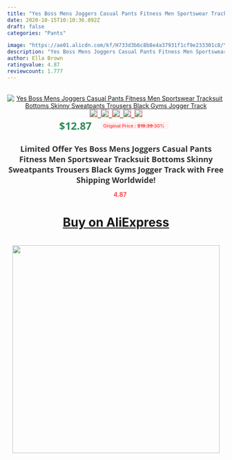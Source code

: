 ```yaml
---
title: "Yes Boss Mens Joggers Casual Pants Fitness Men Sportswear Tracksuit Bottoms Skinny Sweatpants Trousers Black Gyms Jogger Track"
date: 2020-10-15T10:10:36.892Z
draft: false
categories: "Pants"

image: "https://ae01.alicdn.com/kf/H733d3b6c8b8e4a37931f1cf9e233301c8/Yes-Boss-Mens-Joggers-Casual-Pants-Fitness-Men-Sportswear-Tracksuit-Bottoms-Skinny-Sweatpants-Trousers-Black-Gyms.jpg"
description: "Yes Boss Mens Joggers Casual Pants Fitness Men Sportswear Tracksuit Bottoms Skinny Sweatpants Trousers Black Gyms Jogger Track"
author: Ella Brown
ratingvalue: 4.87
reviewcount: 1.777
---
```

<br>
<div style="text-align: center;">
<a href="https://s.click.aliexpress.com/e/_AYnFrf" target="_blank" rel="nofollow noopener noreferrer"><img alt="Yes Boss Mens Joggers Casual Pants Fitness Men Sportswear Tracksuit Bottoms Skinny Sweatpants Trousers Black Gyms Jogger Track" class="magnifier-image" src="https://ae01.alicdn.com/kf/H733d3b6c8b8e4a37931f1cf9e233301c8/Yes-Boss-Mens-Joggers-Casual-Pants-Fitness-Men-Sportswear-Tracksuit-Bottoms-Skinny-Sweatpants-Trousers-Black-Gyms.jpg_640x640.jpg">
<br>
<img style="border:1px solid salmon" src="https://ae01.alicdn.com/kf/H733d3b6c8b8e4a37931f1cf9e233301c8/Yes-Boss-Mens-Joggers-Casual-Pants-Fitness-Men-Sportswear-Tracksuit-Bottoms-Skinny-Sweatpants-Trousers-Black-Gyms.jpg_120x120.jpg">&nbsp;&nbsp;<img style="border:1px solid salmon" src="https://ae01.alicdn.com/kf/H13eb3bc9c4574a47adf5ae7ff1debdaay/Yes-Boss-Mens-Joggers-Casual-Pants-Fitness-Men-Sportswear-Tracksuit-Bottoms-Skinny-Sweatpants-Trousers-Black-Gyms.jpg_120x120.jpg">&nbsp;&nbsp;<img style="border:1px solid salmon" src="https://ae01.alicdn.com/kf/He3ab865fd04e48a0bae4b0ee941422d0w/Yes-Boss-Mens-Joggers-Casual-Pants-Fitness-Men-Sportswear-Tracksuit-Bottoms-Skinny-Sweatpants-Trousers-Black-Gyms.jpg_120x120.jpg">&nbsp;&nbsp;<img style="border:1px solid salmon" src="https://ae01.alicdn.com/kf/H452ab0f704fa48768cfdd4d74673a9a5d/Yes-Boss-Mens-Joggers-Casual-Pants-Fitness-Men-Sportswear-Tracksuit-Bottoms-Skinny-Sweatpants-Trousers-Black-Gyms.jpg_120x120.jpg">&nbsp;&nbsp;<img style="border:1px solid salmon" src="https://ae01.alicdn.com/kf/Hf11543f340084b0dbef4fedf103e81eeX/Yes-Boss-Mens-Joggers-Casual-Pants-Fitness-Men-Sportswear-Tracksuit-Bottoms-Skinny-Sweatpants-Trousers-Black-Gyms.jpg_120x120.jpg"></a></div><br0>
<div style="text-align: center;"><span style="background-color: white; border: 0px; box-sizing: border-box; color: seagreen; display: inline-block; font-family: &quot;open sans&quot; , &quot;arial&quot; , &quot;helvetica&quot; , sans-serif , &quot;heiti&quot;; font-size: 24px; font-stretch: inherit; font-weight: 700; line-height: inherit; margin: 0px 10px 0px 0px; padding: 0px; vertical-align: middle;">$12.87 </span>
<span style="background: rgb(255 , 241 , 241); border-radius: 3px; border: 0px; box-sizing: border-box; color: #ff4747; display: inline-block; font-family: inherit; font-size: 12px; font-stretch: inherit; font-style: inherit; font-variant: inherit; font-weight: 600; line-height: inherit; margin: 0px; padding: 2px 5px; transform: scale(0.9); vertical-align: middle;">Original Price : <b style="text-decoration: line-through;">$18.39 </b> 30%&nbsp;&nbsp;</span></div>
<h1 style="color: #333333; display: inline-block; font-family: &quot;open sans&quot; , &quot;arial&quot; , &quot;helvetica&quot; , sans-serif , &quot;heiti&quot;; font-size: 18px; font-stretch: inherit; font-weight: 700; text-align: center;">Limited Offer Yes Boss Mens Joggers Casual Pants Fitness Men Sportswear Tracksuit Bottoms Skinny Sweatpants Trousers Black Gyms Jogger Track with Free Shipping Worldwide!</h1>
<div style="color: #ff4747; text-align: center;">
<img src="https://4.bp.blogspot.com/-M0ZcTcb-5uY/XleCXlxnR4I/AAAAAAAAAEc/OrjgMkXV1oMQFaCRZj5HQwOCBcu3w1FegCPcBGAYYCw/s1600/star.png" style="height: 15px;">&nbsp;<b>4.87</b></div>
<div class="button_cont" align="center"><a class="buynow_a" href="https://s.click.aliexpress.com/e/_AYnFrf" target="_blank" rel="nofollow noopener noreferrer"><H1>Buy on AliExpress</H1></a></div><br>
<div class="separator" style="clear: both; text-align: center;">
<img src="https://lh3.googleusercontent.com/-pTy5HemUv9M/XlePHvY0dAI/AAAAAAAAAE4/0nX5iRUoIWY8eMW9Dpxeirr157OZliDIgCLcBGAsYHQ/s1600/badge.gif" width="480">
</div>
